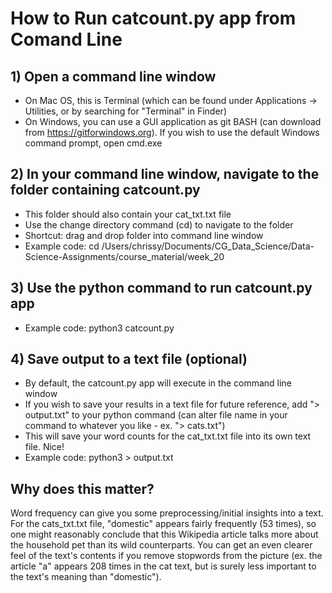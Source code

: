 # How to Run catcount.py app from Comand Line

## 1) Open a command line window
- On Mac OS, this is Terminal (which can be found under Applications -> Utilities, or by searching for "Terminal" in Finder)
- On Windows, you can use a GUI application as git BASH (can download from https://gitforwindows.org).  If you wish to use the default Windows command prompt, open cmd.exe

## 2) In your command line window, navigate to the folder containing catcount.py
- This folder should also contain your cat_txt.txt file
- Use the change directory command (cd) to navigate to the folder
- Shortcut: drag and drop folder into command line window
- Example code:
    cd /Users/chrissy/Documents/CG_Data_Science/Data-Science-Assignments/course_material/week_20 

## 3) Use the python command to run catcount.py app
- Example code:
    python3 catcount.py

## 4) Save output to a text file (optional)
- By default, the catcount.py app will execute in the command line window
- If you wish to save your results in a text file for future reference, add "> output.txt" to your python command (can alter file name in your command to whatever you like - ex. "> cats.txt")
- This will save your word counts for the cat_txt.txt file into its own text file.  Nice!
- Example code:
   python3 > output.txt

## Why does this matter?
Word frequency can give you some preprocessing/initial insights into a text.  For the cats_txt.txt file, "domestic" appears fairly frequently (53 times), so one might reasonably conclude that this Wikipedia article talks more about the household pet than its wild counterparts.  You can get an even clearer feel of the text's contents if you remove stopwords from the picture (ex. the article "a" appears 208 times in the cat text, but is surely less important to the text's meaning than "domestic").